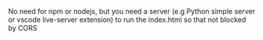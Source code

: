 No need for npm or nodejs, but you need a server (e.g Python simple server or vscode live-server extension) to run the index.html so that not blocked by CORS
